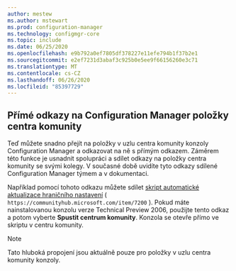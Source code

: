 ```yaml
---
author: mestew
ms.author: mstewart
ms.prod: configuration-manager
ms.technology: configmgr-core
ms.topic: include
ms.date: 06/25/2020
ms.openlocfilehash: e9b792a0ef7805df378227e11efe794b1f37b2e1
ms.sourcegitcommit: e2ef7231d3abaf3c925b0e5ee9f66156260e3c71
ms.translationtype: MT
ms.contentlocale: cs-CZ
ms.lasthandoff: 06/26/2020
ms.locfileid: "85397729"
---
```

## <a name="direct-links-to-configuration-manager-community-hub-items"></a><a name="bkmk_deeplink"></a>Přímé odkazy na Configuration Manager položky centra komunity
<!--4224406-->
Teď můžete snadno přejít na položky v uzlu centra komunity konzoly Configuration Manager a odkazovat na ně s přímým odkazem. Záměrem této funkce je usnadnit spolupráci a sdílet odkazy na položky centra komunity se svými kolegy. V současné době uvidíte tyto odkazy sdílené Configuration Manager týmem a v dokumentaci.

Například pomocí tohoto odkazu můžete sdílet [skript automatické aktualizace hraničního nastavení](https://communityhub.microsoft.com/item/7200) ( `https://communityhub.microsoft.com/item/7200` ). Pokud máte nainstalovanou konzolu verze Technical Preview 2006, použijte tento odkaz a potom vyberte **Spustit centrum komunity**. Konzola se otevře přímo ve skriptu v centru komunity.

> [!NOTE]
> Tato hluboká propojení jsou aktuálně pouze pro položky v uzlu centra komunity konzoly.
